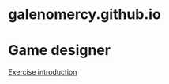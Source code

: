 # galenomercy.github.io
# Game designer
<a href='https://galenomercy.github.io/PCDE-Activity-9.1/'> Exercise </a>
<a href='https://galenomercy.github.io/galenomercy'> introduction </a>
